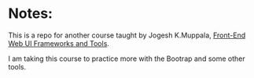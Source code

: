 # Notes:

This is a repo for another course taught by Jogesh K.Muppala, [Front-End Web UI Frameworks and Tools](https://www.coursera.org/learn/web-frameworks).

I am taking this course to practice more with the Bootrap and some other tools.